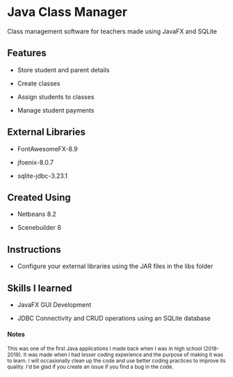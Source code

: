 # Java Class Manager

Class management software for teachers made using JavaFX and SQLite

## Features

* Store student and parent details

* Create classes

* Assign students to classes

* Manage student payments

## External Libraries

* FontAwesomeFX-8.9

* jfoenix-8.0.7

* sqlite-jdbc-3.23.1

## Created Using

* Netbeans 8.2

* Scenebuilder 8

## Instructions 

* Configure your external libraries using the JAR files in the libs folder

## Skills I learned 

* JavaFX GUI Development

* JDBC Connectivity and CRUD operations using an SQLite database

#### Notes
<sub>This was one of the first Java applications I made back when I was in high school (2018-2019). It was made when I had lesser coding experience and the purpose of making it was to learn. I will occasionally clean up the code and use better coding practices to improve its quality. I'd be glad if you create an issue if you find a bug in the code.</sub>
